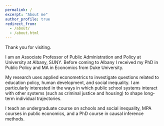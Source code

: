 ```yaml
---
permalink: /
excerpt: "About me"
author_profile: true
redirect_from: 
  - /about/
  - /about.html
---
```


Thank you for visiting.

I am an Associate Professor of Public Administration and Policy at University at Albany, SUNY. Before coming to Albany I received my PhD in Public Policy and MA in Economics from Duke University.

My research uses applied econometrics to investigate questions related to education policy, human development, and social inequality. I am particularly interested in the ways in which public school systems interact with other systems (such as criminal justice and housing) to shape long-term individual trajectories.

I teach an undergraduate course on schools and social inequality, MPA courses in public economics, and a PhD course in causal inference methods.